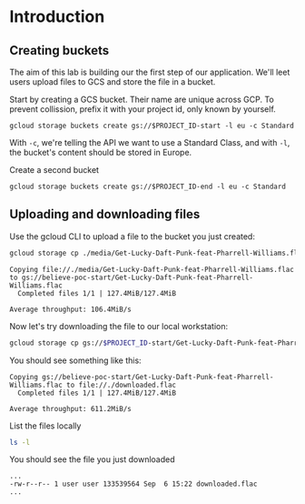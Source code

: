 # Introduction

## Creating buckets
The aim of this lab is building our the first step of our application. We'll leet users upload files to GCS and store the file in a bucket.

Start by creating a GCS bucket. Their name are unique across GCP. To prevent collission, prefix it with your project id, only known by yourself.
```
gcloud storage buckets create gs://$PROJECT_ID-start -l eu -c Standard
```

With `-c`, we're telling the API we want to use a Standard Class, and with `-l`, the bucket's content should be stored in Europe.

Create a second bucket
```
gcloud storage buckets create gs://$PROJECT_ID-end -l eu -c Standard
```

## Uploading and downloading files
Use the gcloud CLI to upload a file to the bucket you just created:

```bash
gcloud storage cp ./media/Get-Lucky-Daft-Punk-feat-Pharrell-Williams.flac gs://$PROJECT_ID-start/Get-Lucky-Daft-Punk-feat-Pharrell-Williams.flac
```

```
Copying file://./media/Get-Lucky-Daft-Punk-feat-Pharrell-Williams.flac to gs://believe-poc-start/Get-Lucky-Daft-Punk-feat-Pharrell-Williams.flac
  Completed files 1/1 | 127.4MiB/127.4MiB

Average throughput: 106.4MiB/s
```

Now let's try downloading the file to our local workstation:
```bash
gcloud storage cp gs://$PROJECT_ID-start/Get-Lucky-Daft-Punk-feat-Pharrell-Williams.flac ./downloaded.flac
```

You should see something like this:
```
Copying gs://believe-poc-start/Get-Lucky-Daft-Punk-feat-Pharrell-Williams.flac to file://./downloaded.flac
  Completed files 1/1 | 127.4MiB/127.4MiB

Average throughput: 611.2MiB/s
```

List the files locally
```bash
ls -l
```

You should see the file you just downloaded
```
...
-rw-r--r-- 1 user user 133539564 Sep  6 15:22 downloaded.flac
...
```
